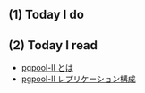 ## (1) Today I do

## (2) Today I read

- [pgpool-II とは](https://lets.postgresql.jp/node/126)
- [pgpool-II レプリケーション構成](https://lets.postgresql.jp/documents/technical/pgpool/2)